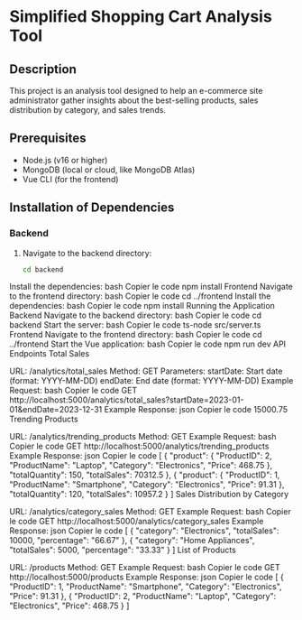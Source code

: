 # Simplified Shopping Cart Analysis Tool

## Description
This project is an analysis tool designed to help an e-commerce site administrator gather insights about the best-selling products, sales distribution by category, and sales trends.

## Prerequisites
- Node.js (v16 or higher)
- MongoDB (local or cloud, like MongoDB Atlas)
- Vue CLI (for the frontend)

## Installation of Dependencies

### Backend
1. Navigate to the backend directory:
   ```bash
   cd backend
Install the dependencies:
bash
Copier le code
npm install
Frontend
Navigate to the frontend directory:
bash
Copier le code
cd ../frontend
Install the dependencies:
bash
Copier le code
npm install
Running the Application
Backend
Navigate to the backend directory:
bash
Copier le code
cd backend
Start the server:
bash
Copier le code
ts-node src/server.ts
Frontend
Navigate to the frontend directory:
bash
Copier le code
cd ../frontend
Start the Vue application:
bash
Copier le code
npm run dev
API Endpoints
Total Sales

URL: /analytics/total_sales
Method: GET
Parameters:
startDate: Start date (format: YYYY-MM-DD)
endDate: End date (format: YYYY-MM-DD)
Example Request:
bash
Copier le code
GET http://localhost:5000/analytics/total_sales?startDate=2023-01-01&endDate=2023-12-31
Example Response:
json
Copier le code
15000.75
Trending Products

URL: /analytics/trending_products
Method: GET
Example Request:
bash
Copier le code
GET http://localhost:5000/analytics/trending_products
Example Response:
json
Copier le code
[
  {
    "product": {
      "ProductID": 2,
      "ProductName": "Laptop",
      "Category": "Electronics",
      "Price": 468.75
    },
    "totalQuantity": 150,
    "totalSales": 70312.5
  },
  {
    "product": {
      "ProductID": 1,
      "ProductName": "Smartphone",
      "Category": "Electronics",
      "Price": 91.31
    },
    "totalQuantity": 120,
    "totalSales": 10957.2
  }
]
Sales Distribution by Category

URL: /analytics/category_sales
Method: GET
Example Request:
bash
Copier le code
GET http://localhost:5000/analytics/category_sales
Example Response:
json
Copier le code
[
  {
    "category": "Electronics",
    "totalSales": 10000,
    "percentage": "66.67"
  },
  {
    "category": "Home Appliances",
    "totalSales": 5000,
    "percentage": "33.33"
  }
]
List of Products

URL: /products
Method: GET
Example Request:
bash
Copier le code
GET http://localhost:5000/products
Example Response:
json
Copier le code
[
  {
    "ProductID": 1,
    "ProductName": "Smartphone",
    "Category": "Electronics",
    "Price": 91.31
  },
  {
    "ProductID": 2,
    "ProductName": "Laptop",
    "Category": "Electronics",
    "Price": 468.75
  }
]
